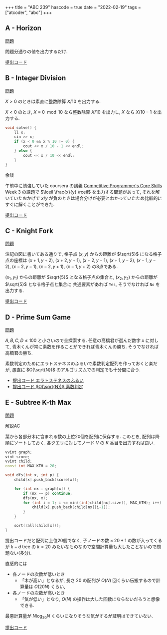 +++
title = "ABC 239"
hascode = true
date = "2022-02-19"
tags = ["atcoder", "abc"]
+++



## A - Horizon
[問題](https://atcoder.jp/contests/abc239/tasks/abc239_a)

問題分通りの値を出力するだけ.

[提出コード](https://atcoder.jp/contests/abc239/submissions/29426744)

## B - Integer Division

[問題](https://atcoder.jp/contests/abc239/tasks/abc239_b)

$X > 0$ のときは素直に整数除算 $X / 10$ を出力する.

$X < 0$ のとき, $X \equiv 0 \mod 10$ なら整数除算 $X / 10$ を出力し,
$X % 10 \neq 0$ なら $X / 10 - 1$ を出力する.

```cpp
void solve() {
    ll x;
    cin >> x;
    if (x < 0 && x % 10 != 0) {
        cout << x / 10 - 1 << endl;
    } else {
        cout << x / 10 << endl;
    }
}
```

余談

午前中に勉強していた coursera の講義 [Competitive Programmer's Core Skills](https://www.coursera.org/learn/competitive-programming-core-skills) Week 3 の課題で
$\lceil \frac{x}{y} \rceil$ を出力する問題があって,
それを解いていたおかげで $x / y$ が負のときは場合分けが必要とわかっていたため比較的にすぐに解くことができた.

[提出コード](https://atcoder.jp/contests/abc239/submissions/29432307)

## C - Knight Fork
[問題](https://atcoder.jp/contests/abc239/tasks/abc239_c)

注記の図に書いてある通りで, 格子点 $(x, y)$ からの距離が $\sqrt{5}$ になる格子点の座標は
$(x+1, y+2)$,
$(x+2, y+1)$,
$(x+2, y-1)$,
$(x+1, y-2)$,
$(x-1, y-2)$,
$(x-2, y-1)$,
$(x-2, y+1)$,
$(x-1, y+2)$
の8点である.

$(x_1, y_1)$ からの距離が $\sqrt{5}$ となる格子点の集合と,
$(x_2, y_2)$ からの距離が $\sqrt{5}$ となる格子点と集合に
共通要素があれば `Yes`, そうでなければ `No` を出力する.

[提出コード](https://atcoder.jp/contests/abc239/submissions/29439460)


## D - Prime Sum Game
[問題](https://atcoder.jp/contests/abc239/tasks/abc239_d)

$A, B, C, D \leq 100$ と小さいので全探索する.
任意の高橋君が選んだ数字 $x$ に対して, 青木くんが常に素数を作ることができれば青木くんの勝ち.
そうでなければ高橋君の勝ち.

素数判定のためにエラトステネスのふるいで素数判定配列を作っておくと楽だが, 愚直に $O(\sqrt{N})$ のアルゴリズムでの判定でも十分間に合う.

- [提出コード エラトステネスのふるい](https://atcoder.jp/contests/abc239/submissions/29444364)
- [提出コード $O(\sqrt{N})$ 素数判定](https://atcoder.jp/contests/abc239/submissions/29478743)

## E - Subtree K-th Max

[問題](https://atcoder.jp/contests/abc239/tasks/abc239_e)

解説AC

葉から各部分木に含まれる数の上位20個を配列に保存する.
このとき, 配列は降順にソートしておく.
各クエリに対してノード $V$ の $K$ 番目を出力すれば良い.

```cpp
vvint graph;
vint score;
vvint child;
const int MAX_KTH = 20;

void dfs(int x, int p) {
    child[x].push_back(score[x]);

    for (int nx : graph[x]) {
        if (nx == p) continue;
        dfs(nx, x);
        for (int i = 1; i <= min((int)child[nx].size(), MAX_KTH); i++) {
            child[x].push_back(child[nx][i-1]);
        }
    }

    sort(rall(child[x]));
}
```

提出コードだと配列に上位20個でなく, $\text{子ノードの数} \times 20 + 1$ の数が入ってくるが
$k-d$ tree の $k = 20$ みたいなものなので空間計算量も大したことないので問題ない(多分).

直感的には
- 各ノードの次数が低いとき
  - 「木が高い」となるが, 長さ $20$ の配列が $O(N)$ 回くらい伝搬するので計算量は $O(20N)$ くらい,
- 各ノードの次数が高いとき
  - 「気が低い」となり, $O(N)$ の操作は大した回数にならないだろうと想像できる.

最悪計算量が $N\log_{20}N$ くらいになりそうな気がするが証明はできていない.

[提出コード](https://atcoder.jp/contests/abc239/submissions/29477002)
